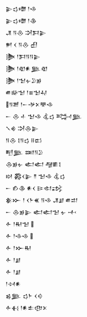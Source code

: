 <div class='block'>
<div class='line'>𒉌𒌓𒈩 𒁹𒈾</div>
<div class='line'>𒉌𒌓𒈩 𒁹𒆠</div>
<div class='line'>𒂗 𒀀𒊮 𒋫𒁕𒉌</div>
<div class='line'>𒂍 𒌋 𒀀𒊮 𒌷</div>
<div class='line'>𒋦 𒁹𒁕𒀀𒀀𒉌</div>
<div class='line'>𒋦 𒁹𒊏𒀭𒆥𒊏</div>
<div class='line'>𒋦 𒁹𒈠𒉡𒊒𒂊</div>
<div class='line'>𒌑𒄫𒈠 𒁹𒊺𒈠𒄷</div>
<div class='line'>𒀀𒍪 𒁹𒀸𒋩𒉽𒋧𒈾</div>
<div class='line'>𒀸 𒊮 𒈦 𒈠𒈾 𒆬𒌓 𒅋𒆥</div>
<div class='line'>𒃵𒄯 𒋫𒁲𒉌</div>
<div class='line'>𒀀𒊮 𒋙𒀀𒌓 𒍝𒆗</div>
<div class='line'>𒋃𒆥 𒌅𒀀𒊒</div>
<div class='line'>𒁲𒂊𒉡 𒅗𒅗 𒆷𒀾𒋙</div>
<div class='line'>𒊭 𒄃𒌋𒉌 𒈫 𒈠𒈾 𒆬𒌓</div>
<div class='line'>𒀸 𒁓𒆠 𒀭𒌋 𒄿𒊕𒃶</div>
<div class='line'>𒆜𒁍 𒁹 𒌋𒈨𒌍 𒀀𒈾 𒂗𒋗 𒌑𒄥</div>
<div class='line'>𒀸 𒁲𒂊𒉌 𒅗𒅗𒈠 𒉡 𒋾</div>
<div class='line'>𒅆 𒁹𒊑𒈠 </div>
<div class='line'>𒅆 𒁹𒈾𒈾 </div>
<div class='line'>𒅆 𒁹𒁍𒊑</div>
<div class='line'>𒅆 𒁹𒋗</div>
<div class='line'>𒅆 𒁹𒋗</div>
<div class='line'>𒁹𒀴𒀭</div>
<div class='line'>𒌗𒆥 𒌓𒈨 𒌋𒄰</div>
<div class='line'>𒅆𒈬 𒁹𒀭𒉺𒂦𒉽</div>
</div>